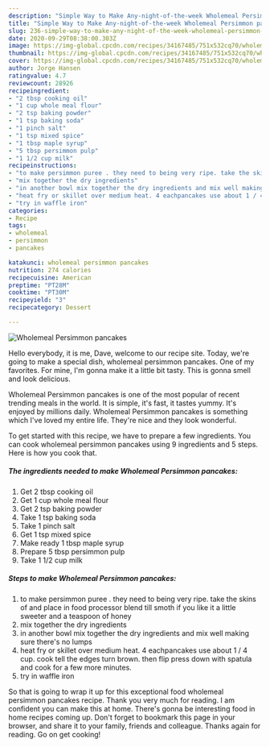 ```yaml
---
description: "Simple Way to Make Any-night-of-the-week Wholemeal Persimmon pancakes"
title: "Simple Way to Make Any-night-of-the-week Wholemeal Persimmon pancakes"
slug: 236-simple-way-to-make-any-night-of-the-week-wholemeal-persimmon-pancakes
date: 2020-09-29T08:38:00.303Z
image: https://img-global.cpcdn.com/recipes/34167485/751x532cq70/wholemeal-persimmon-pancakes-recipe-main-photo.jpg
thumbnail: https://img-global.cpcdn.com/recipes/34167485/751x532cq70/wholemeal-persimmon-pancakes-recipe-main-photo.jpg
cover: https://img-global.cpcdn.com/recipes/34167485/751x532cq70/wholemeal-persimmon-pancakes-recipe-main-photo.jpg
author: Jorge Hansen
ratingvalue: 4.7
reviewcount: 28926
recipeingredient:
- "2 tbsp cooking oil"
- "1 cup whole meal flour"
- "2 tsp baking powder"
- "1 tsp baking soda"
- "1 pinch salt"
- "1 tsp mixed spice"
- "1 tbsp maple syrup"
- "5 tbsp persimmon pulp"
- "1 1/2 cup milk"
recipeinstructions:
- "to make persimmon puree . they need to being very ripe. take the skins of and place in food processor blend till smoth if you like it a little sweeter and a teaspoon of honey"
- "mix together the dry ingredients"
- "in another bowl mix together the dry ingredients and mix well making sure there&#39;s no lumps"
- "heat fry or skillet over medium heat. 4 eachpancakes use about 1 / 4 cup. cook tell the edges turn brown. then flip press down with spatula and cook for a few more minutes."
- "try in waffle iron"
categories:
- Recipe
tags:
- wholemeal
- persimmon
- pancakes

katakunci: wholemeal persimmon pancakes 
nutrition: 274 calories
recipecuisine: American
preptime: "PT28M"
cooktime: "PT30M"
recipeyield: "3"
recipecategory: Dessert

---
```



![Wholemeal Persimmon pancakes](https://img-global.cpcdn.com/recipes/34167485/751x532cq70/wholemeal-persimmon-pancakes-recipe-main-photo.jpg)

Hello everybody, it is me, Dave, welcome to our recipe site. Today, we're going to make a special dish, wholemeal persimmon pancakes. One of my favorites. For mine, I'm gonna make it a little bit tasty. This is gonna smell and look delicious.



Wholemeal Persimmon pancakes is one of the most popular of recent trending meals in the world. It is simple, it's fast, it tastes yummy. It's enjoyed by millions daily. Wholemeal Persimmon pancakes is something which I've loved my entire life. They're nice and they look wonderful.


To get started with this recipe, we have to prepare a few ingredients. You can cook wholemeal persimmon pancakes using 9 ingredients and 5 steps. Here is how you cook that.

<!--inarticleads1-->

##### The ingredients needed to make Wholemeal Persimmon pancakes:

1. Get 2 tbsp cooking oil
1. Get 1 cup whole meal flour
1. Get 2 tsp baking powder
1. Take 1 tsp baking soda
1. Take 1 pinch salt
1. Get 1 tsp mixed spice
1. Make ready 1 tbsp maple syrup
1. Prepare 5 tbsp persimmon pulp
1. Take 1 1/2 cup milk




<!--inarticleads2-->

##### Steps to make Wholemeal Persimmon pancakes:

1. to make persimmon puree . they need to being very ripe. take the skins of and place in food processor blend till smoth if you like it a little sweeter and a teaspoon of honey
1. mix together the dry ingredients
1. in another bowl mix together the dry ingredients and mix well making sure there&#39;s no lumps
1. heat fry or skillet over medium heat. 4 eachpancakes use about 1 / 4 cup. cook tell the edges turn brown. then flip press down with spatula and cook for a few more minutes.
1. try in waffle iron




So that is going to wrap it up for this exceptional food wholemeal persimmon pancakes recipe. Thank you very much for reading. I am confident you can make this at home. There's gonna be interesting food in home recipes coming up. Don't forget to bookmark this page in your browser, and share it to your family, friends and colleague. Thanks again for reading. Go on get cooking!
